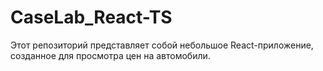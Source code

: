 # CaseLab_React-TS
Этот репозиторий представляет собой небольшое React-приложение, созданное для просмотра цен на автомобили. 
